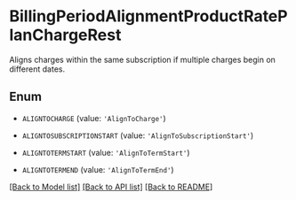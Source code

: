 # BillingPeriodAlignmentProductRatePlanChargeRest

Aligns charges within the same subscription if multiple charges begin on different dates. 

## Enum

* `ALIGNTOCHARGE` (value: `'AlignToCharge'`)

* `ALIGNTOSUBSCRIPTIONSTART` (value: `'AlignToSubscriptionStart'`)

* `ALIGNTOTERMSTART` (value: `'AlignToTermStart'`)

* `ALIGNTOTERMEND` (value: `'AlignToTermEnd'`)

[[Back to Model list]](../README.md#documentation-for-models) [[Back to API list]](../README.md#documentation-for-api-endpoints) [[Back to README]](../README.md)


